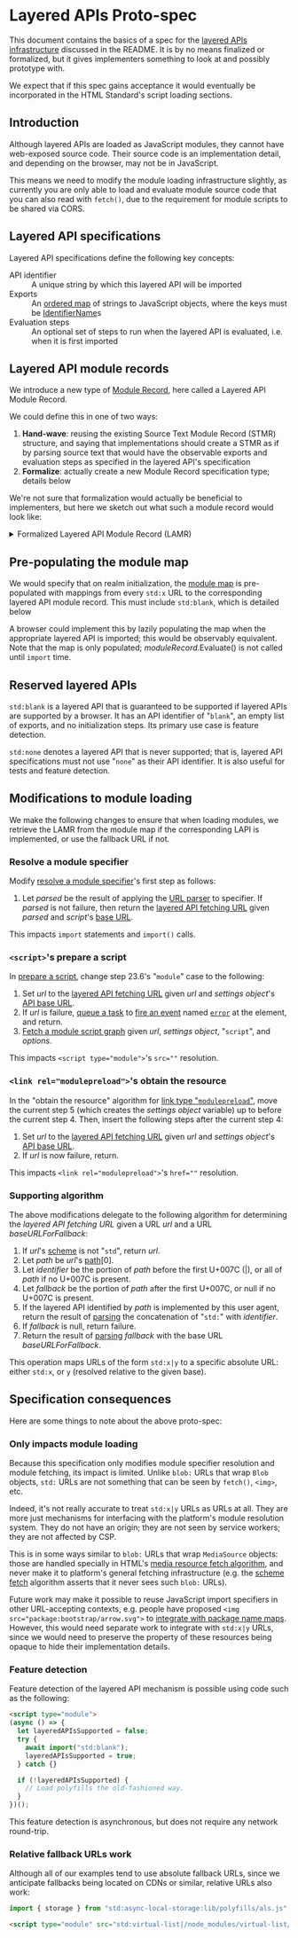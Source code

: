 # Layered APIs Proto-spec

This document contains the basics of a spec for the [layered APIs infrastructure](./README.md#part-1-the-infrastructure) discussed in the README. It is by no means finalized or formalized, but it gives implementers something to look at and possibly prototype with.

We expect that if this spec gains acceptance it would eventually be incorporated in the HTML Standard's script loading sections.

## Introduction

Although layered APIs are loaded as JavaScript modules, they cannot have web-exposed source code. Their source code is an implementation detail, and depending on the browser, may not be in JavaScript.

This means we need to modify the module loading infrastructure slightly, as currently you are only able to load and evaluate module source code that you can also read with `fetch()`, due to the requirement for module scripts to be shared via CORS.

## Layered API specifications

Layered API specifications define the following key concepts:

<dl>
  <dt id="api-identifier">API identifier
  <dd>A unique string by which this layered API will be imported

  <dt id="exports">Exports
  <dd>An <a href="https://infra.spec.whatwg.org/#ordered-map">ordered map</a> of strings to JavaScript objects, where the keys must be <a href="https://tc39.github.io/ecma262/#prod-IdentifierName">IdentifierName</a>s

  <dt id="evaluation-steps">Evaluation steps
  <dd>An optional set of steps to run when the layered API is evaluated, i.e. when it is first imported
</dl>

## Layered API module records

We introduce a new type of [Module Record](https://tc39.github.io/ecma262/#sec-abstract-module-records), here called a Layered API Module Record.

We could define this in one of two ways:

1. **Hand-wave**: reusing the existing Source Text Module Record (STMR) structure, and saying that implementations should create a STMR as if by parsing source text that would have the observable exports and evaluation steps as specified in the layered API's specification
2. **Formalize**: actually create a new Module Record specification type; details below

We're not sure that formalization would actually be beneficial to implementers, but here we sketch out what such a module record would look like:

<details>
<summary>Formalized Layered API Module Record (LAMR)</summary>

<dl>
  <dt>[[Realm]]
  <dd>Every Realm contains a full set of LAMRs

  <dt>[[Environment]]
  <dd>A synthetic Module Environment created and populated with bindings corresponding to the exports defined in the layered API's specification

  <dt>[[Namespace]]
  <dd>No special treatment needed; the ECMAScript specification machinery will lazily fill this in for us

  <dt>[[HostDefined]]
  <dd>Not used

  <dt>GetExportedNames(exportStarSet)
  <dd>Returns the list of exported names defined in the layered API's specification. (The <var>exportStarSet</var> can be ignored in our case, as layered APIs cannot participate in module cycles.)

  <dt>ResolveExport(exportName, resolveSet)
  <dd>Checks if <var>exportName</var> is present in the list of exported names defined in the layered API's specification; returns { [[Module]]: this LAMR, [[BindingName]]: <var>exportName</var> } if so, or null otherwise. (The <var>resolveSet</var> can be ignored since layered APIs cannot participate in module cycles.)

  <dt>Instantiate()
  <dd>Sets up [[Environment]] as described above

  <dt>Evaluate()
  <dd>Evaluates any setup code described in the layered API's specification
</dl>
</details>

## Pre-populating the module map

We would specify that on realm initialization, the [module map](https://html.spec.whatwg.org/multipage/webappapis.html#concept-settings-object-module-map) is pre-populated with mappings from every `std:x` URL to the corresponding layered API module record. This must include `std:blank`, which is detailed below

A browser could implement this by lazily populating the map when the appropriate layered API is imported; this would be observably equivalent. Note that the map is only populated; _moduleRecord_.Evaluate() is not called until `import` time.

## Reserved layered APIs

`std:blank` is a layered API that is guaranteed to be supported if layered APIs are supported by a browser. It has an API identifier of "`blank`", an empty list of exports, and no initialization steps. Its primary use case is feature detection.

`std:none` denotes a layered API that is never supported; that is, layered API specifications must not use "`none`" as their API identifier. It is also useful for tests and feature detection.

## Modifications to module loading

We make the following changes to ensure that when loading modules, we retrieve the LAMR from the module map if the corresponding LAPI is implemented, or use the fallback URL if not.

### Resolve a module specifier

Modify [resolve a module specifier](https://html.spec.whatwg.org/multipage/webappapis.html#resolve-a-module-specifier)'s first step as follows:

1. Let _parsed_ be the result of applying the [URL parser](https://url.spec.whatwg.org/#concept-url-parser) to specifier. If _parsed_ is not failure, then return the [layered API fetching URL](#user-content-layered-api-fetching-url) given _parsed_ and _script_'s [base URL](https://html.spec.whatwg.org/multipage/webappapis.html#concept-script-base-url).

This impacts `import` statements and `import()` calls.

### `<script>`'s prepare a script

In [prepare a script](https://html.spec.whatwg.org/multipage/scripting.html#prepare-a-script), change step 23.6's "`module`" case to the following:

1. Set _url_ to the [layered API fetching URL](#user-content-layered-api-fetching-url) given _url_ and _settings object_'s [API base URL](https://html.spec.whatwg.org/multipage/webappapis.html#api-base-url).
1. If _url_ is failure, [queue a task](https://html.spec.whatwg.org/multipage/webappapis.html#queue-a-task) to [fire an event](https://dom.spec.whatwg.org/#concept-event-fire) named [`error`](https://html.spec.whatwg.org/multipage/indices.html#event-error) at the element, and return.
1. [Fetch a module script graph](https://html.spec.whatwg.org/multipage/webappapis.html#fetch-a-module-script-tree) given _url_, _settings object_, "`script`", and _options_.

This impacts `<script type="module">`'s `src=""` resolution.

### `<link rel="modulepreload">`'s obtain the resource

In the "obtain the resource" algorithm for [link type "`modulepreload`"](https://html.spec.whatwg.org/#link-type-modulepreload), move the current step 5 (which creates the _settings object_ variable) up to before the current step 4. Then, insert the following steps after the current step 4:

1. Set _url_ to the [layered API fetching URL](#user-content-layered-api-fetching-url) given _url_ and _settings object_'s [API base URL](https://html.spec.whatwg.org/multipage/webappapis.html#api-base-url).
1. If _url_ is now failure, return.

This impacts `<link rel="modulepreload">`'s `href=""` resolution.

### Supporting algorithm

<p id="layered-api-fetching-url">The above modifications delegate to the following algorithm for determining the <dfn>layered API fetching URL</dfn> given a URL <var>url</var> and a URL <var>baseURLForFallback</var>:

1. If _url_'s [scheme](https://url.spec.whatwg.org/#concept-url-scheme) is not "`std`", return _url_.
1. Let _path_ be _url_'s [path](https://url.spec.whatwg.org/#concept-url-path)[0].
1. Let _identifier_ be the portion of _path_ before the first U+007C (|), or all of _path_ if no U+007C is present.
1. Let _fallback_ be the portion of _path_ after the first U+007C, or null if no U+007C is present.
1. If the layered API identified by _path_ is implemented by this user agent, return the result of [parsing](https://url.spec.whatwg.org/#concept-url-parser) the concatenation of "`std:`" with _identifier_.
1. If _fallback_ is null, return failure.
1. Return the result of [parsing](https://url.spec.whatwg.org/#concept-url-parser) _fallback_ with the base URL _baseURLForFallback_.

This operation maps URLs of the form `std:x|y` to a specific absolute URL: either `std:x`, or `y` (resolved relative to the given base).

## Specification consequences

Here are some things to note about the above proto-spec:

### Only impacts module loading

Because this specification only modifies module specifier resolution and module fetching, its impact is limited. Unlike `blob:` URLs that wrap `Blob` objects, `std:` URLs are not something that can be seen by `fetch()`, `<img>`, etc.

Indeed, it's not really accurate to treat `std:x|y` URLs as URLs at all. They are more just mechanisms for interfacing with the platform's module resolution system. They do not have an origin; they are not seen by service workers; they are not affected by CSP.

This is in some ways similar to `blob:` URLs that wrap `MediaSource` objects: those are handled specially in HTML's [media resource fetch algorithm](https://html.spec.whatwg.org/#concept-media-load-resource), and never make it to platform's general fetching infrastructure (e.g. the [scheme fetch](https://fetch.spec.whatwg.org/#scheme-fetch) algorithm asserts that it never sees such `blob:` URLs).

Future work may make it possible to reuse JavaScript import specifiers in other URL-accepting contexts, e.g. people have proposed `<img src="package:bootstrap/arrow.svg">` to [integrate with package name maps](https://github.com/domenic/package-name-maps/issues/23). However, this would need separate work to integrate with `std:x|y` URLs, since we would need to preserve the property of these resources being opaque to hide their implementation details.

### Feature detection

Feature detection of the layered API mechanism is possible using code such as the following:

```html
<script type="module">
(async () => {
  let layeredAPIsSupported = false;
  try {
    await import("std:blank");
    layeredAPIsSupported = true;
  } catch {}

  if (!layeredAPIsSupported) {
    // Load polyfills the old-fashioned way.
  }
})();
```

This feature detection is asynchronous, but does not require any network round-trip.

### Relative fallback URLs work

Although all of our examples tend to use absolute fallback URLs, since we anticipate fallbacks being located on CDNs or similar, relative URLs also work:

```js
import { storage } from "std:async-local-storage:lib/polyfills/als.js";
```

```html
<script type="module" src="std:virtual-list|/node_modules/virtual-list/element.mjs">
```
